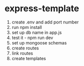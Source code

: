 # express-template

1. create .env and add port number
2. run npm install
3. set up db name in app.js 
4. test it - npm run dev 
5. set up mongoose schemas 
6. create routes
7. link routes
8. create templates